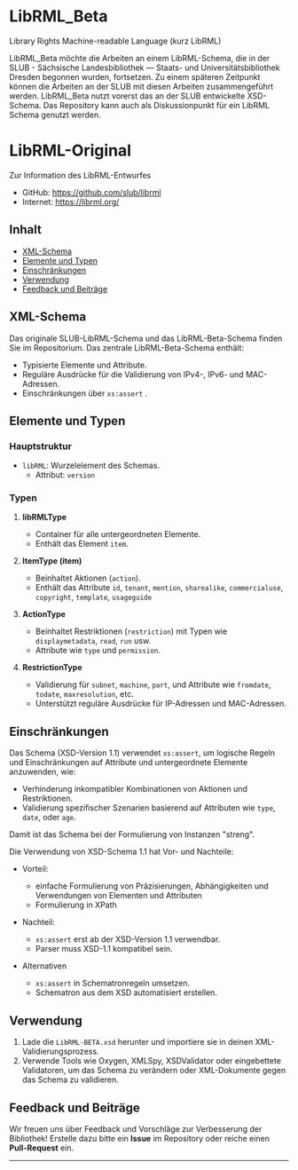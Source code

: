 # LibRML_Beta

Library Rights Machine-readable Language (kurz LibRML)

LibRML_Beta möchte die Arbeiten an einem LibRML-Schema, die in der SLUB - Sächsische Landesbibliothek — Staats- und Universitätsbibliothek Dresden begonnen wurden, fortsetzen. Zu einem späteren Zeitpunkt können die Arbeiten an der SLUB mit diesen Arbeiten zusammengeführt werden.
LibRML_Beta nutzt vorerst das an der SLUB entwickelte XSD-Schema. Das Repository kann auch als Diskussionpunkt für ein LibRML Schema genutzt werden.

# LibRML-Original
Zur Information des LibRML-Entwurfes 
- GitHub: https://github.com/slub/librml
- Internet: https://librml.org/



## Inhalt

- [XML-Schema](#xml-schema)
- [Elemente und Typen](#elemente-und-typen)
- [Einschränkungen](#einschränkungen)
- [Verwendung](#verwendung)
- [Feedback und Beiträge](#feedback-und-beiträge)



## XML-Schema

Das originale SLUB-LibRML-Schema und das LibRML-Beta-Schema finden Sie im Repositorium.
Das zentrale LibRML-Beta-Schema enthält:
- Typisierte Elemente und Attribute.
- Reguläre Ausdrücke für die Validierung von IPv4-, IPv6- und MAC-Adressen.
- Einschränkungen über `xs:assert` .

## Elemente und Typen

### Hauptstruktur
- `libRML`: Wurzelelement des Schemas.
  - Attribut: `version`

### Typen
1. **libRMLType**
   - Container für alle untergeordneten Elemente.
   - Enthält das Element `item`.


2. **ItemType (item)**
   - Beinhaltet Aktionen (`action`).
   - Enthält das Attribute `id`, `tenant`, `mention`, `sharealike`, `commercialuse`, `copyright`, `template`, `usageguide`
   
3. **ActionType**
   - Beinhaltet Restriktionen (`restriction`) mit Typen wie `displaymetadata`, `read`, `run` usw.
   - Attribute wie `type` und `permission`.

4. **RestrictionType**
   - Validierung für `subnet`, `machine`, `part`, und Attribute wie `fromdate`, `todate`, `maxresolution`, etc.
   - Unterstützt reguläre Ausdrücke für IP-Adressen und MAC-Adressen.

## Einschränkungen

Das Schema (XSD-Version 1.1) verwendet `xs:assert`, um logische Regeln und Einschränkungen auf Attribute und untergeordnete Elemente anzuwenden, wie:
- Verhinderung inkompatibler Kombinationen von Aktionen und Restriktionen.
- Validierung spezifischer Szenarien basierend auf Attributen wie `type`, `date`, oder `age`.

Damit ist das Schema bei der Formulierung von Instanzen "streng".

Die Verwendung von XSD-Schema 1.1 hat Vor- und Nachteile:
- Vorteil:
  - einfache Formulierung von Präzisierungen, Abhängigkeiten und Verwendungen von Elementen und Attributen
  - Formulierung in XPath
 
- Nachteil:
  - `xs:assert` erst ab der XSD-Version 1.1 verwendbar.
  - Parser muss XSD-1.1 kompatibel sein.
 
- Alternativen
  - `xs:assert` in Schematronregeln umsetzen.
  - Schematron aus dem XSD automatisiert erstellen.

## Verwendung

1. Lade die `LibRML-BETA.xsd` herunter und importiere sie in deinen XML-Validierungsprozess.
2. Verwende Tools wie Oxygen, XMLSpy, XSDValidator oder eingebettete Validatoren, um das Schema zu verändern oder XML-Dokumente gegen das Schema zu validieren.


## Feedback und Beiträge

Wir freuen uns über Feedback und Vorschläge zur Verbesserung der Bibliothek! Erstelle dazu bitte ein **Issue** im Repository oder reiche einen **Pull-Request** ein.

---

